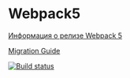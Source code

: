 # Webpack5

[Информация о релизе Webpack 5](https://webpack.js.org/blog/2020-10-10-webpack-5-release/)

[Migration Guide](https://webpack.js.org/migrate/5/)

[![Build status](https://ci.appveyor.com/api/projects/status/61vhmyht7svsd5jr/branch/master?svg=true)](https://ci.appveyor.com/project/AntonGusev111/antongusev111-github-io/branch/master)
